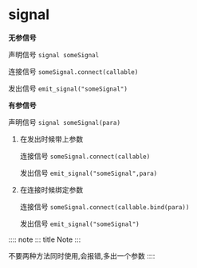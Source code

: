 # signal

**无参信号**

声明信号 `signal someSignal`

连接信号 `someSignal.connect(callable)`

发出信号 `emit_signal("someSignal")`

**有参信号**

声明信号 `signal someSignal(para)`

1.  在发出时候带上参数

    连接信号 `someSignal.connect(callable)`

    发出信号 `emit_signal("someSignal",para)`

2.  在连接时候绑定参数

    连接信号 `someSignal.connect(callable.bind(para))`

    发出信号 `emit_signal("someSignal")`

:::: note
::: title
Note
:::

不要两种方法同时使用,会报错,多出一个参数
::::
